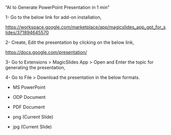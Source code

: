 “AI to Generate PowerPoint Presentation in 1 min”

1-	Go to the below link for add-on installation,

https://workspace.google.com/marketplace/app/magicslides_app_gpt_for_slides/371894645570

2-	Create, Edit the presentation by clicking on the below link,

https://docs.google.com/presentation/

3-	Go to Extensions > MagicSlides App > Open and Enter the topic for generating the presentation, 

4-	Go to File > Download the presentation in the below formats.

-	MS PowerPoint

-	ODP Document

-	PDF Document

-	png (Current Slide)

-	jpg (Current Slide)
